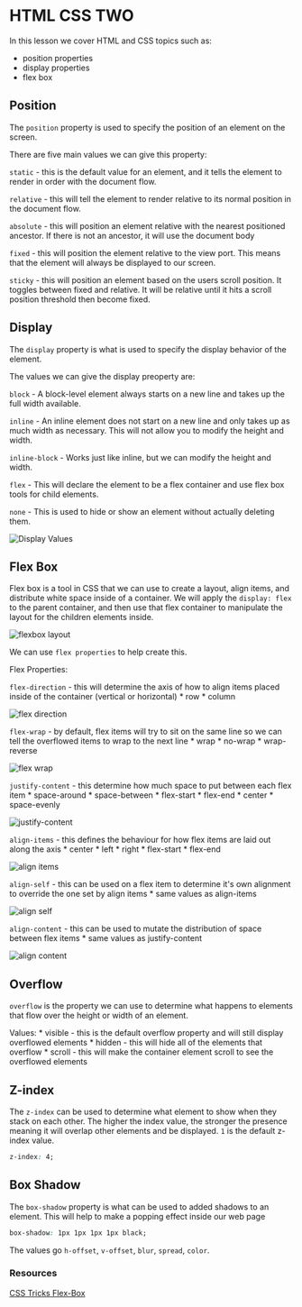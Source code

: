 # HTML CSS TWO

In this lesson we cover HTML and CSS topics such as:
- position properties
- display properties
- flex box

## Position

The `position` property is used to specify the position of an element on the screen.

There are five main values we can give this property:

`static` - this is the default value for an element, and it tells the element to render in order with the document flow.

`relative` - this will tell the element to render relative to its normal position in the document flow.

`absolute` - this will position an element relative with the nearest positioned ancestor. If there is not an ancestor, it will use the document body

`fixed` - this will position the element relative to the view port. This means that the element will always be displayed to our screen.

`sticky` - this will position an element based on the users scroll position. It toggles between fixed and relative. It will be relative until it hits a scroll position threshold then become fixed. 

## Display

The `display` property is what is used to specify the display behavior of the element.

The values we can give the display preoperty are:

`block` - A block-level element always starts on a new line and takes up the full width available.

`inline` - An inline element does not start on a new line and only takes up as much width as necessary. This will not allow you to modify the height and width.

`inline-block` - Works just like inline, but we can modify the height and width.

`flex` - This will declare the element to be a flex container and use flex box tools for child elements.

`none` - This is used to hide or show an element without actually deleting them.

![Display Values](images/displays.png)

## Flex Box

Flex box is a tool in CSS that we can use to create a layout, align items, and distribute white space inside of a container. We will apply the `display: flex` to the parent container, and then use that flex container to manipulate the layout for the children elements inside.

![flexbox layout](images/Flex.png)

We can use `flex properties` to help create this.

Flex Properties:

`flex-direction` - this will determine the axis of how to align items placed inside of the container (vertical or horizontal)
    * row
    * column

![flex direction](images/flex-direction.png)

`flex-wrap` - by default, flex items will try to sit on the same line so we can tell the overflowed items to wrap to the next line
    * wrap
    * no-wrap
    * wrap-reverse

![flex wrap](images/flex-wrap.png)

`justify-content` - this determine how much space to put between each flex item
    * space-around
    * space-between
    * flex-start
    * flex-end
    * center
    * space-evenly

![justify-content](images/justify-content.png)

`align-items` - this defines the behaviour for how flex items are laid out along the axis
    * center
    * left
    * right
    * flex-start
    * flex-end

![align items](images/align-items.png)

`align-self` - this can be used on a flex item to determine it's own alignment to override the one set by align items
    * same values as align-items

![align self](images/align-self.png)

`align-content` - this can be used to mutate the distribution of space between flex items
    * same values as justify-content

![align content](images/align-content.png)


## Overflow

`overflow` is the property we can use to determine what happens to elements that flow over the height or width of an element.

Values:
    * visible - this is the default overflow property and will still display overflowed elements
    * hidden - this will hide all of the elements that overflow
    * scroll - this will make the container element scroll to see the overflowed elements

## Z-index

The `z-index` can be used to determine what element to show when they stack on each other. The higher the index value, the stronger the presence meaning it will overlap other elements and be displayed. `1` is the default z-index value.

```css
z-index: 4;
```

## Box Shadow

The `box-shadow` property is what can be used to added shadows to an element. This will help to make a popping effect inside our web page

```css
box-shadow: 1px 1px 1px 1px black;
```

The values go `h-offset`, `v-offset`, `blur`, `spread`, `color`.




### Resources

[CSS Tricks Flex-Box](https://css-tricks.com/snippets/css/a-guide-to-flexbox/)

